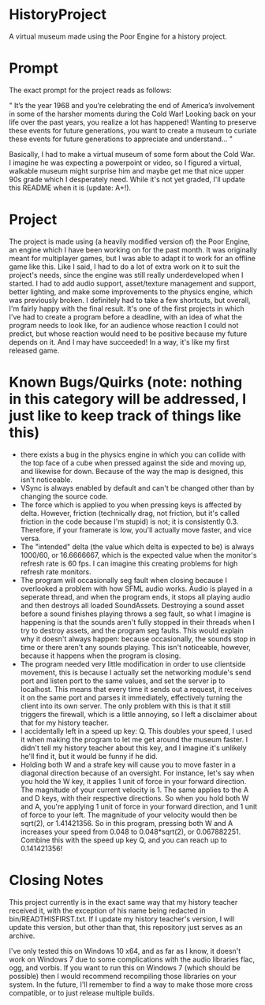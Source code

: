 # HistoryProject

A virtual museum made using the Poor Engine for a history project.

# Prompt

The exact prompt for the project reads as follows:

"
It’s the year 1968 and you’re celebrating the end of America’s involvement in some of the harsher moments during the Cold War! Looking back on your life over the past years, you realize a lot has happened! Wanting to preserve these events for future generations, you want to create a museum to curiate these events for future generations to appreciate and understand...
"

Basically, I had to make a virtual museum of some form about the Cold War.  I imagine he was expecting a powerpoint or video, so I figured a virtual, walkable museum might surprise him and maybe get me that nice upper 90s grade which I desperately need.  While it's not yet graded, I'll update this README when it is (update: A+!).

# Project

The project is made using (a heavily modified version of) the Poor Engine, an engine which I have been working on for the past month.  It was originally meant for multiplayer games, but I was able to adapt it to work for an offline game like this.  Like I said, I had to do a lot of extra work on it to suit the project's needs, since the engine was still really underdeveloped when I started.  I had to add audio support, asset/texture management and support, better lighting, and make some improvements to the physics engine, which was previously broken.  I definitely had to take a few shortcuts, but overall, I'm fairly happy with the final result.  It's one of the first projects in which I've had to create a program before a deadline, with an idea of what the program needs to look like, for an audience whose reaction I could not predict, but whose reaction would need to be positive because my future depends on it.  And I may have succeeded!  In a way, it's like my first released game.

# Known Bugs/Quirks (note: nothing in this category will be addressed, I just like to keep track of things like this)

- there exists a bug in the physics engine in which you can collide with the top face of a cube when pressed against the side and moving up, and likewise for down.  Because of the way the map is designed, this isn't noticeable.
- VSync is always enabled by default and can't be changed other than by changing the source code.
- The force which is applied to you when pressing keys is affected by delta.  However, friction (technically drag, not friction, but it's called friction in the code because I'm stupid) is not; it is consistently 0.3.  Therefore, if your framerate is low, you'll actually move faster, and vice versa.
- The "intended" delta (the value which delta is expected to be) is always 1000/60, or 16.6666667, which is the expected value when the monitor's refresh rate is 60 fps.  I can imagine this creating problems for high refresh rate monitors.
- The program will occasionally seg fault when closing because I overlooked a problem with how SFML audio works.  Audio is played in a seperate thread, and when the program ends, it stops all playing audio and then destroys all loaded SoundAssets.  Destroying a sound asset before a sound finishes playing throws a seg fault, so what I imagine is happening is that the sounds aren't fully stopped in their threads when I try to destroy assets, and the program seg faults.  This would explain why it doesn't always happen: because occasionally, the sounds stop in time or there aren't any sounds playing.  This isn't noticeable, however, because it happens when the program is closing.
- The program needed very little modification in order to use clientside movement, this is because I actually set the networking module's send port and listen port to the same values, and set the server ip to localhost.  This means that every time it sends out a request, it receives it on the same port and parses it immediately, effectively turning the client into its own server.  The only problem with this is that it still triggers the firewall, which is a little annoying, so I left a disclaimer about that for my history teacher.
- I accidentally left in a speed up key: Q.  This doubles your speed, I used it when making the program to let me get around the museum faster.  I didn't tell my history teacher about this key, and I imagine it's unlikely he'll find it, but it would be funny if he did.
- Holding both W and a strafe key will cause you to move faster in a diagonal direction because of an oversight.  For instance, let's say when you hold the W key, it applies 1 unit of force in your forward direction.  The magnitude of your current velocity is 1.  The same applies to the A and D keys, with their respective directions.  So when you hold both W and A, you're applying 1 unit of force in your forward direction, and 1 unit of force to your left.  The magnitude of your velocity would then be sqrt(2), or 1.41421356.  So in this program, pressing both W and A increases your speed from 0.048 to 0.048\*sqrt(2), or 0.067882251.  Combine this with the speed up key Q, and you can reach up to 0.141421356! 

# Closing Notes

This project currently is in the exact same way that my history teacher received it, with the exception of his name being redacted in bin/READTHISFIRST.txt.  If I update my history teacher's version, I will update this version, but other than that, this repository just serves as an archive.  

I've only tested this on Windows 10 x64, and as far as I know, it doesn't work on Windows 7 due to some complications with the audio libraries flac, ogg, and vorbis.  If you want to run this on Windows 7 (which should be possible) then I would recommend recompiling those libraries on your system.  In the future, I'll remember to find a way to make those more cross compatible, or to just release multiple builds.
